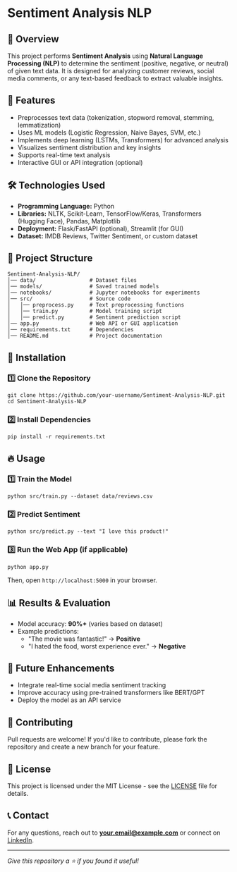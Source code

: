 Sentiment Analysis NLP
======================

📌 Overview
-----------

This project performs **Sentiment Analysis** using **Natural Language Processing (NLP)** to determine the sentiment (positive, negative, or neutral) of given text data. It is designed for analyzing customer reviews, social media comments, or any text-based feedback to extract valuable insights.

🚀 Features
-----------

-   Preprocesses text data (tokenization, stopword removal, stemming, lemmatization)
-   Uses ML models (Logistic Regression, Naive Bayes, SVM, etc.)
-   Implements deep learning (LSTMs, Transformers) for advanced analysis
-   Visualizes sentiment distribution and key insights
-   Supports real-time text analysis
-   Interactive GUI or API integration (optional)

🛠️ Technologies Used
---------------------

-   **Programming Language:** Python
-   **Libraries:** NLTK, Scikit-Learn, TensorFlow/Keras, Transformers (Hugging Face), Pandas, Matplotlib
-   **Deployment:** Flask/FastAPI (optional), Streamlit (for GUI)
-   **Dataset:** IMDB Reviews, Twitter Sentiment, or custom dataset

📂 Project Structure
--------------------

```
Sentiment-Analysis-NLP/
│── data/                 # Dataset files
│── models/               # Saved trained models
│── notebooks/            # Jupyter notebooks for experiments
│── src/                  # Source code
│   │── preprocess.py     # Text preprocessing functions
│   │── train.py          # Model training script
│   │── predict.py        # Sentiment prediction script
│── app.py                # Web API or GUI application
│── requirements.txt      # Dependencies
│── README.md             # Project documentation

```

📌 Installation
---------------

### 1️⃣ Clone the Repository

```
git clone https://github.com/your-username/Sentiment-Analysis-NLP.git
cd Sentiment-Analysis-NLP

```

### 2️⃣ Install Dependencies

```
pip install -r requirements.txt

```

🔥 Usage
--------

### 1️⃣ Train the Model

```
python src/train.py --dataset data/reviews.csv

```

### 2️⃣ Predict Sentiment

```
python src/predict.py --text "I love this product!"

```

### 3️⃣ Run the Web App (if applicable)

```
python app.py

```

Then, open `http://localhost:5000` in your browser.

📊 Results & Evaluation
-----------------------

-   Model accuracy: **90%+** (varies based on dataset)
-   Example predictions:
    -   "The movie was fantastic!" → **Positive**
    -   "I hated the food, worst experience ever." → **Negative**

📌 Future Enhancements
----------------------

-   Integrate real-time social media sentiment tracking
-   Improve accuracy using pre-trained transformers like BERT/GPT
-   Deploy the model as an API service

🤝 Contributing
---------------

Pull requests are welcome! If you'd like to contribute, please fork the repository and create a new branch for your feature.

📜 License
----------

This project is licensed under the MIT License - see the [LICENSE](https://chatgpt.com/c/LICENSE) file for details.

📞 Contact
----------

For any questions, reach out to **<your.email@example.com>** or connect on [LinkedIn](https://www.linkedin.com/in/your-profile).

* * * * *

*Give this repository a ⭐ if you found it useful!*
